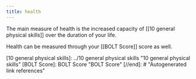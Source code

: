 ```yaml
---
title: health
---
```


The main measure of health is the increased capacity of [[10 general physical skills]] over the duration of your life.


Health can be measured through your [[BOLT Score]] score as well.

[//begin]: # "Autogenerated link references for markdown compatibility"
[10 general physical skills]: ../10 general physical skills "10 general physical skills"
[BOLT Score]: BOLT Score "BOLT Score"
[//end]: # "Autogenerated link references"
